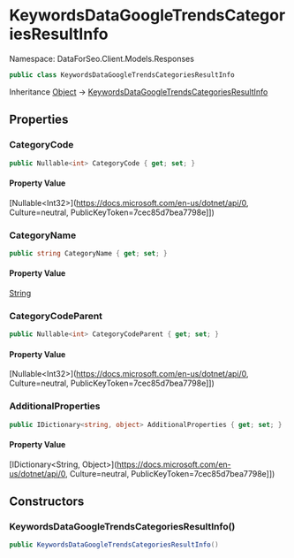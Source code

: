 # KeywordsDataGoogleTrendsCategoriesResultInfo

Namespace: DataForSeo.Client.Models.Responses

```csharp
public class KeywordsDataGoogleTrendsCategoriesResultInfo
```

Inheritance [Object](https://docs.microsoft.com/en-us/dotnet/api/Object) → [KeywordsDataGoogleTrendsCategoriesResultInfo](./KeywordsDataGoogleTrendsCategoriesResultInfo.md)

## Properties

### **CategoryCode**

```csharp
public Nullable<int> CategoryCode { get; set; }
```

#### Property Value

[Nullable&lt;Int32&gt;](https://docs.microsoft.com/en-us/dotnet/api/0, Culture=neutral, PublicKeyToken=7cec85d7bea7798e]])<br>

### **CategoryName**

```csharp
public string CategoryName { get; set; }
```

#### Property Value

[String](https://docs.microsoft.com/en-us/dotnet/api/String)<br>

### **CategoryCodeParent**

```csharp
public Nullable<int> CategoryCodeParent { get; set; }
```

#### Property Value

[Nullable&lt;Int32&gt;](https://docs.microsoft.com/en-us/dotnet/api/0, Culture=neutral, PublicKeyToken=7cec85d7bea7798e]])<br>

### **AdditionalProperties**

```csharp
public IDictionary<string, object> AdditionalProperties { get; set; }
```

#### Property Value

[IDictionary&lt;String, Object&gt;](https://docs.microsoft.com/en-us/dotnet/api/0, Culture=neutral, PublicKeyToken=7cec85d7bea7798e]])<br>

## Constructors

### **KeywordsDataGoogleTrendsCategoriesResultInfo()**

```csharp
public KeywordsDataGoogleTrendsCategoriesResultInfo()
```

